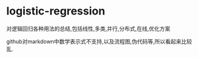 # logistic-regression
对逻辑回归各种用法的总结,包括线性,多类,并行,分布式,在线,优化方案

github对markdown中数学表示式不支持,以及流程图,伪代码等,所以看起来比较乱.
